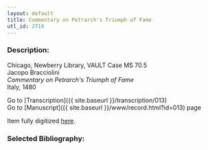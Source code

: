 ```yaml
---
layout: default
title: Commentary on Petrarch's Triumph of Fame
utl_id: 2719
---
```


###  Description:

Chicago, Newberry Library, VAULT Case MS 70.5<br>
Jacopo Bracciolini<br>
_Commentary on Petrarch's Triumph of Fame_<br>
Italy, 1480

Go to [Transcription]({{ site.baseurl }}/transcription/013)<br>
Go to [Manuscript]({{ site.baseurl }}/www/record.html?id=013) page 

Item fully digitized [here](https://collections.newberry.org/asset-management/2KXJ8Z9XOMV8).

###  Selected Bibliography:



